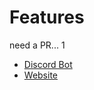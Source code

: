 # Features

need a PR...
1
 - [Discord Bot](09.Mass.Extinction.Discord.Bot/README.md)
 - [Website](09.Mass.Extinction.Web/Readme.md)
